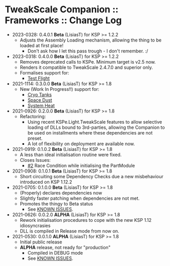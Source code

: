 # TweakScale Companion :: Frameworks :: Change Log

* 2023-0328: 0.4.0.1 **Beta** (LisiasT) for KSP >= 1.2.2
	+ Adjusts the Assembly Loading mechanism, allowing the thing to be loaded at first place!
		- Don't ask how I let this pass trough - I don't remember. :/
* 2023-0318: 0.4.0.0 **Beta** (LisiasT) for KSP >= 1.2.2
	+ Removes deprecated calls to KSPe. Minimum target is v2.5 now.
	+ Renders it compatible to TweakScale 2.4.7.0 and superior only.
	+ Formalises support for:
		- [Test Flight](https://forum.kerbalspaceprogram.com/index.php?/topic/99043-*/)
* 2021-1114: 0.3.0.0 **Beta** (LisiasT) for KSP >= 1.8
	+ New (Work In Progress!!) support for:
		- [Cryo Tanks](https://forum.kerbalspaceprogram.com/index.php?/topic/195042-*/)
		- [Space Dust](https://forum.kerbalspaceprogram.com/index.php?/topic/197723-*/)
		- [System Heat](https://forum.kerbalspaceprogram.com/index.php?/topic/193909-*/)
* 2021-0926: 0.2.0.0 **Beta** (LisiasT) for KSP >= 1.8
	+ Refactoring:
		- Using recent KSPe.Light.TweakScale features to allow selective loading of DLLs bound to 3rd-parties, allowing the Companion to be used on installments where these dependencies are not preset.
		- A lot of flexibility on deployment are available now.  
* 2021-0919: 0.1.0.2 **Beta** (LisiasT) for KSP >= 1.8
	+ A less than ideal initialisation routine were fixed.
	+ Closes Issues:
		- [#2](https://github.com/net-lisias-ksp/TweakScaleCompanion_Visuals/issues/2) Race Condition while initialising the PartModule
* 2021-0908: 0.1.0.1 **Beta** (LisiasT) for KSP >= 1.8
	+ Short circuiting some Dependency Checks due a new misbehaviour introduced on KSP 1.12.2
* 2021-0705: 0.1.0.0 **Beta** (LisiasT) for KSP >= 1.8
	+ (Properly) declares dependencies now
	+ Slightly faster patching when dependencies are not met. 
	+ Promotes the thingy to Beta status
		- See [KNOWN ISSUES](./KNOWN_ISSUES.md). 
* 2021-0626: 0.0.2.0 **ALPHA** (LisiasT) for KSP >= 1.8
	+ Rework initialisation procedures to cope with the new KSP 1.12 idiosyncrasies
	+ DLL is compiled in Release mode from now on.
* 2021-0530: 0.0.1.0 **ALPHA** (LisiasT) for KSP >= 1.8
	+ Initial public release
	+ **ALPHA** release, not ready for "production"
		- Compiled in DEBUG mode
		- See [KNOWN ISSUES](./KNOWN_ISSUES.md). 
